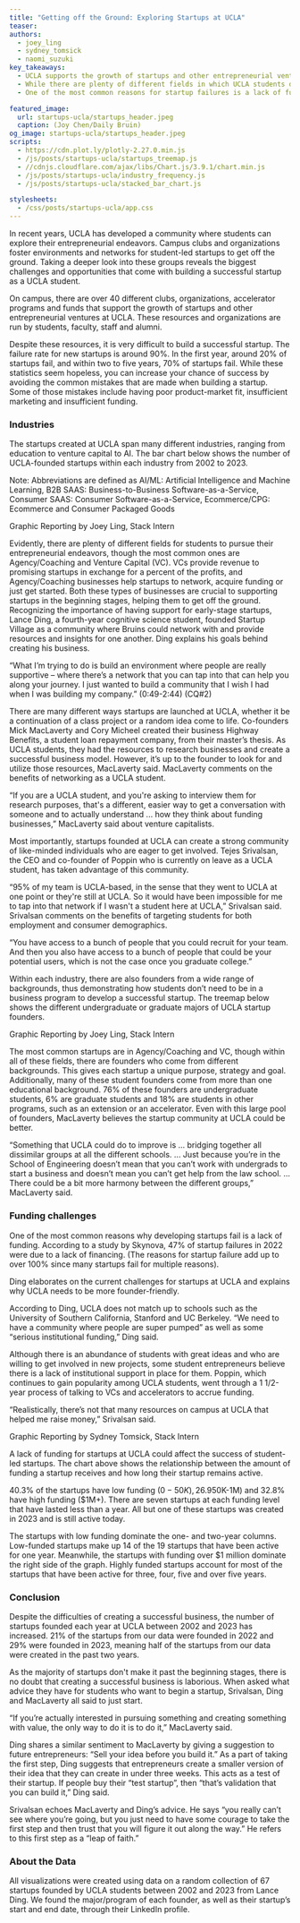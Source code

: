 ```yaml
---
title: "Getting off the Ground: Exploring Startups at UCLA"
teaser:
authors:
  - joey_ling
  - sydney_tomsick
  - naomi_suzuki
key_takeaways:
  - UCLA supports the growth of startups and other entrepreneurial ventures through over 40 different clubs, organizations, accelerator programs and funds.
  - While there are plenty of different fields in which UCLA students develop startups, agency/coaching and venture capitals (VC) are the most common.
  - One of the most common reasons for startup failures is a lack of funding. In 2022, a lack of funding made up 47% of startup failures.

featured_image:
  url: startups-ucla/startups_header.jpeg
  caption: (Joy Chen/Daily Bruin)
og_image: startups-ucla/startups_header.jpeg
scripts:
  - https://cdn.plot.ly/plotly-2.27.0.min.js
  - /js/posts/startups-ucla/startups_treemap.js
  - //cdnjs.cloudflare.com/ajax/libs/Chart.js/3.9.1/chart.min.js
  - /js/posts/startups-ucla/industry_frequency.js
  - /js/posts/startups-ucla/stacked_bar_chart.js

stylesheets:
  - /css/posts/startups-ucla/app.css
---
```


In recent years, UCLA has developed a community where students can explore their entrepreneurial endeavors. Campus clubs and organizations foster environments and networks for student-led startups to get off the ground. Taking a deeper look into these groups reveals the biggest challenges and opportunities that come with building a successful startup as a UCLA student.

On campus, there are over 40 different clubs, organizations, accelerator programs and funds that support the growth of startups and other entrepreneurial ventures at UCLA. These resources and organizations are run by students, faculty, staff and alumni.

Despite these resources, it is very difficult to build a successful startup. The failure rate for new startups is around 90%. In the first year, around 20% of startups fail, and within two to five years, 70% of startups fail. While these statistics seem hopeless, you can increase your chance of success by avoiding the common mistakes that are made when building a startup. Some of those mistakes include having poor product-market fit, insufficient marketing and insufficient funding.

### Industries

The startups created at UCLA span many different industries, ranging from education to venture capital to AI. The bar chart below shows the number of UCLA-founded startups within each industry from 2002 to 2023.

<div class = 'chart'>
  <canvas id = 'industry-frequency'></canvas>
</div>
<p class = 'caption'>Note: Abbreviations are defined as AI/ML: Artificial Intelligence and Machine Learning, B2B SAAS: Business-to-Business Software-as-a-Service, Consumer SAAS: Consumer Software-as-a-Service, Ecommerce/CPG: Ecommerce and Consumer Packaged Goods</p>
<p class = 'caption'>Graphic Reporting by Joey Ling, Stack Intern</p>

Evidently, there are plenty of different fields for students to pursue their entrepreneurial endeavors, though the most common ones are Agency/Coaching and Venture Capital (VC). VCs provide revenue to promising startups in exchange for a percent of the profits, and Agency/Coaching businesses help startups to network, acquire funding or just get started. Both these types of businesses are crucial to supporting startups in the beginning stages, helping them to get off the ground. Recognizing the importance of having support for early-stage startups, Lance Ding, a fourth-year cognitive science student, founded Startup Village as a community where Bruins could network with and provide resources and insights for one another. Ding explains his goals behind creating his business.

“What I’m trying to do is build an environment where people are really supportive – where there’s a network that you can tap into that can help you along your journey. I just wanted to build a community that I wish I had when I was building my company.” (0:49-2:44) (CQ#2)

There are many different ways startups are launched at UCLA, whether it be a continuation of a class project or a random idea come to life. Co-founders Mick MacLaverty and Cory Micheel created their business Highway Benefits, a student loan repayment company, from their master’s thesis. As UCLA students, they had the resources to research businesses and create a successful business model. However, it’s up to the founder to look for and utilize those resources, MacLaverty said. MacLaverty comments on the benefits of networking as a UCLA student.

“If you are a UCLA student, and you're asking to interview them for research purposes, that's a different, easier way to get a conversation with someone and to actually understand ... how they think about funding businesses,” MacLaverty said about venture capitalists.

Most importantly, startups founded at UCLA can create a strong community of like-minded individuals who are eager to get involved. Tejes Srivalsan, the CEO and co-founder of Poppin who is currently on leave as a UCLA student, has taken advantage of this community.

“95% of my team is UCLA-based, in the sense that they went to UCLA at one point or they're still at UCLA. So it would have been impossible for me to tap into that network if I wasn't a student here at UCLA,” Srivalsan said. Srivalsan comments on the benefits of targeting students for both employment and consumer demographics.

“You have access to a bunch of people that you could recruit for your team. And then you also have access to a bunch of people that could be your potential users, which is not the case once you graduate college.”

Within each industry, there are also founders from a wide range of backgrounds, thus demonstrating how students don’t need to be in a business program to develop a successful startup. The treemap below shows the different undergraduate or graduate majors of UCLA startup founders.

<div id = 'startups-treemap'></div>
<p class = 'caption'>Graphic Reporting by Joey Ling, Stack Intern</p>

The most common startups are in Agency/Coaching and VC, though within all of these fields, there are founders who come from different backgrounds. This gives each startup a unique purpose, strategy and goal. Additionally, many of these student founders come from more than one educational background. 76% of these founders are undergraduate students, 6% are graduate students and 18% are students in other programs, such as an extension or an accelerator. Even with this large pool of founders, MacLaverty believes the startup community at UCLA could be better.

“Something that UCLA could do to improve is ... bridging together all dissimilar groups at all the different schools. ... Just because you’re in the School of Engineering doesn’t mean that you can’t work with undergrads to start a business and doesn’t mean you can’t get help from the law school. ... There could be a bit more harmony between the different groups,” MacLaverty said.

### Funding challenges

One of the most common reasons why developing startups fail is a lack of funding. According to a study by Skynova, 47% of startup failures in 2022 were due to a lack of financing. (The reasons for startup failure add up to over 100% since many startups fail for multiple reasons).

Ding elaborates on the current challenges for startups at UCLA and explains why UCLA needs to be more founder-friendly.

According to Ding, UCLA does not match up to schools such as the University of Southern California, Stanford and UC Berkeley. “We need to have a community where people are super pumped” as well as some “serious institutional funding,” Ding said.

Although there is an abundance of students with great ideas and who are willing to get involved in new projects, some student entrepreneurs believe there is a lack of institutional support in place for them. Poppin, which continues to gain popularity among UCLA students, went through a 1 1/2-year process of talking to VCs and accelerators to accrue funding.

“Realistically, there’s not that many resources on campus at UCLA that helped me raise money,” Srivalsan said.

<div class = 'chart'>
  <canvas id = 'stacked-chart'></canvas>
</div>
<p class = 'caption'>Graphic Reporting by Sydney Tomsick, Stack Intern</p>

A lack of funding for startups at UCLA could affect the success of student-led startups. The chart above shows the relationship between the amount of funding a startup receives and how long their startup remains active.

40.3% of the startups have low funding ($0-50K), 26.9% have middle-level funding ($50K-1M) and 32.8% have high funding (\$1M+). There are seven startups at each funding level that have lasted less than a year. All but one of these startups was created in 2023 and is still active today.

The startups with low funding dominate the one- and two-year columns. Low-funded startups make up 14 of the 19 startups that have been active for one year. Meanwhile, the startups with funding over \$1 million dominate the right side of the graph. Highly funded startups account for most of the startups that have been active for three, four, five and over five years.

### Conclusion

Despite the difficulties of creating a successful business, the number of startups founded each year at UCLA between 2002 and 2023 has increased. 21% of the startups from our data were founded in 2022 and 29% were founded in 2023, meaning half of the startups from our data were created in the past two years.

As the majority of startups don't make it past the beginning stages, there is no doubt that creating a successful business is laborious. When asked what advice they have for students who want to begin a startup, Srivalsan, Ding and MacLaverty all said to just start.

“If you’re actually interested in pursuing something and creating something with value, the only way to do it is to do it,” MacLaverty said.

Ding shares a similar sentiment to MacLaverty by giving a suggestion to future entrepreneurs: “Sell your idea before you build it.” As a part of taking the first step, Ding suggests that entrepreneurs create a smaller version of their idea that they can create in under three weeks. This acts as a test of their startup. If people buy their “test startup”, then “that’s validation that you can build it,” Ding said.

Srivalsan echoes MacLaverty and Ding’s advice. He says “you really can’t see where you’re going, but you just need to have some courage to take the first step and then trust that you will figure it out along the way.” He refers to this first step as a “leap of faith.”

### About the Data

All visualizations were created using data on a random collection of 67 startups founded by UCLA students between 2002 and 2023 from Lance Ding. We found the major/program of each founder, as well as their startup’s start and end date, through their LinkedIn profile.

